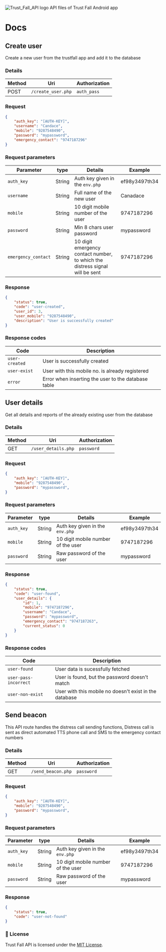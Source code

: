 ![Trust_Fall_API logo](https://i.imgur.com/jYG1zvS.png)
API files of Trust Fall Android app

# Docs
## Create user
Create a new user from the trustfall app and add it to the database

### Details
| Method | Uri | Authorization |
| --- | --- | --- |
| POST | `/create_user.php` | `auth_pass` |

### Request
```json
{
    "auth_key": "[AUTH-KEY]",
    "username": "Candace",
    "mobile": "9287548490",
    "password": "mypassword",
    "emergency_contact": "9747187296"
}
```

### Request parameters
| Parameter | type | Details | Example
| --- | --- | --- | --- |
| `auth_key` | String | Auth key given in the `env.php` | ef98y3497th34 |
| `username` | String | Full name of the new user | Canadace |
| `mobile` | String | 10 digit mobile number of the user | 9747187296 |
| `password` | String | Min 8 chars user password | mypassword |
| `emergency_contact` | String | 10 digit emergency contact number, to which the distress signal will be sent | 9747187296 |

### Response
```json
{
    "status": true,
    "code": "user-created",
    "user_id": 3,
    "user_mobile": "9287548490",
    "description": "User is successfully created"
}
```

### Response codes
| Code | Description |
| --- | --- |
| `user-created` | User is successfully created |
| `user-exist` | User with this mobile no. is already registered |
| `error` | Error when inserting the user to the database table |

## User details
Get all details and reports of the already existing user from the database

### Details
| Method | Uri | Authorization |
| --- | --- | --- |
| GET | `/user_details.php` | `password` |

### Request
```json
{
    "auth_key": "[AUTH-KEY]",
    "mobile": "9287548490",
    "password": "mypassword",
}
```

### Request parameters
| Parameter | type | Details | Example
| --- | --- | --- | --- |
| `auth_key` | String | Auth key given in the `env.php` | ef98y3497th34 |
| `mobile` | String | 10 digit mobile number of the user | 9747187296 |
| `password` | String | Raw password of the user | mypassword |

### Response
```json
{
    "status": true,
    "code": "user-found",
    "user_details": {
        "id": 1,
        "mobile": "9747187296",
        "username": "Candace",
        "password": "mypassword",
        "emergency_contact": "9747187263",
        "current_status": 0
    }
}
```

### Response codes
| Code | Description |
| --- | --- |
| `user-found` | User data is sucessfully fetched |
| `user-pass-incorrect` | User is found, but the password doesn't match |
| `user-non-exist` | User with this mobile no doesn't exist in the database |

## Send beacon
This API route handles the distress call sending functions, Distress call is sent as direct automated TTS phone call and SMS to the emergency contact numbers

### Details
| Method | Uri | Authorization |
| --- | --- | --- |
| GET | `/send_beacon.php` | `password` |

### Request
```json
{
    "auth_key": "[AUTH-KEY]",
    "mobile": "9287548490",
    "password": "mypassword",
}
```

### Request parameters
| Parameter | type | Details | Example
| --- | --- | --- | --- |
| `auth_key` | String | Auth key given in the `env.php` | ef98y3497th34 |
| `mobile` | String | 10 digit mobile number of the user | 9747187296 |
| `password` | String | Raw password of the user | mypassword |

### Response
```json
{
    "status": true,
    "code": "user-not-found"
}
```

 ### :page_with_curl: License
Trust Fall API is licensed under the [MIT License](https://github.com/Niyko/TrustFall-API/blob/master/LICENSE).
